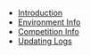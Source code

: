 - [Introduction](/)
- [Environment Info](/env_info.md)
- [Competition Info](/comp_info.md)
- [Updating Logs](/update_log.md)
